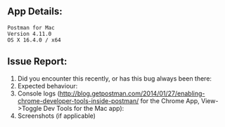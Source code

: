 <!--
Welcome to the Postman Issue tracker. Any feature requests / bug reports can be posted here.
Any security-related bugs should be reported directly to security@getpostman.com
-->

## App Details:
<!--
Copy paste this from Settings > About
-->
```
Postman for Mac
Version 4.11.0
OS X 16.4.0 / x64
```

## Issue Report:
 1. Did you encounter this recently, or has this bug always been there:
 2. Expected behaviour:
 3. Console logs (http://blog.getpostman.com/2014/01/27/enabling-chrome-developer-tools-inside-postman/ for the Chrome App, View->Toggle Dev Tools for the Mac app):
 4. Screenshots (if applicable)

<!--
Steps to reproduce the problem
-->


<!--
Some guidelines: 

1. Please file Newman-related issues at https://github.com/postmanlabs/newman/issues

2. If it’s a Cloud-related issue, or you want to include personal information like your username / collection names, mail us at help@getpostman.com

3. If it’s a question (anything along the lines of “How do I … in Postman”), the answer might lie in our documentation - http://getpostman.com/docs.
-->
